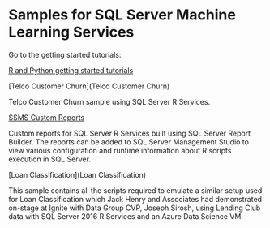# Samples for SQL Server Machine Learning Services


Go to the getting started tutorials:

[R and Python getting started tutorials](https://microsoft.github.io/sql-ml-tutorials/)

[Telco Customer Churn](Telco Customer Churn)

Telco Customer Churn sample using SQL Server R Services.

[SSMS Custom Reports](SSMS-Custom-Reports)

Custom reports for SQL Server R Services built using SQL Server Report Builder. The reports can be added to SQL Server Management Studio to view various configuration and runtime information about R scripts execution in SQL Server.

[Loan Classification](Loan Classification)

This sample contains all the scripts required to emulate a similar setup used for Loan Classification which Jack Henry and Associates had demonstrated on-stage at Ignite with Data Group CVP, Joseph Sirosh, using Lending Club data with SQL Server 2016 R Services and an Azure Data Science VM.
